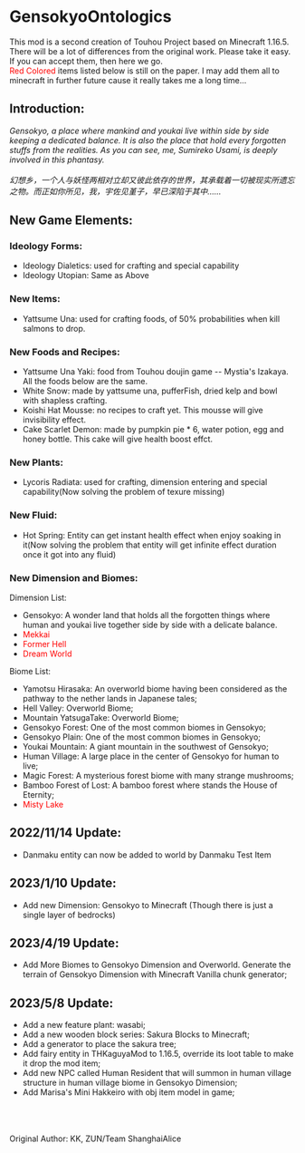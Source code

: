 # GensokyoOntologics  

This mod is a second creation of Touhou Project based on Minecraft 1.16.5. There will be a lot of differences from the original work. Please take it easy. If you can accept them, then here we go.  
<font color=red> Red Colored</font> items listed below is still on the paper. I may add them all to minecraft in further future cause it really takes me a long time...  
   
## Introduction:  
  *Gensokyo, a place where mankind and youkai live within side by side keeping a dedicated balance. It is also
the place that hold every forgotten stuffs from the realities. As you can see, me, Sumireko Usami, is deeply
involved in this phantasy.*  
<br>
    *幻想乡，一个人与妖怪两相对立却又彼此依存的世界，其承载着一切被现实所遗忘之物。而正如你所见，我，宇佐见堇子，早已深陷于其中……*

## New Game Elements:  
### Ideology Forms:  
- Ideology Dialetics: used for crafting and special capability  
- Ideology Utopian: Same as Above  

### New Items:  
- Yattsume Una: used for crafting foods, of 50% probabilities when kill salmons to drop.
  
### New Foods and Recipes:  
- Yattsume Una Yaki: food from Touhou doujin game -- Mystia's Izakaya. All the foods below are the same.  
- White Snow: made by yattsume una, pufferFish, dried kelp and bowl with shapless crafting.  
- Koishi Hat Mousse: no recipes to craft yet. This mousse will give invisibility effect.  
- Cake Scarlet Demon: made by pumpkin pie * 6, water potion, egg and honey bottle. This cake will give health boost effct.  
  
### New Plants:  
- Lycoris Radiata: used for crafting, dimension entering and special capability(Now solving the problem of texure missing)  
  
### New Fluid:  
- Hot Spring: Entity can get instant health effect when enjoy soaking in it(Now solving the problem that entity will get infinite effect duration once it got into any fluid)
  
### New Dimension and Biomes:  
Dimension List:  
- Gensokyo: A wonder land that holds all the forgotten things where human and youkai live together side by side with a delicate balance.  
- <font color=red>Mekkai</font>
- <font color=red>Former Hell</font>  
- <font color=red>Dream World</font>

Biome List:
- Yamotsu Hirasaka: An overworld biome having been considered as the pathway to the nether lands in Japanese tales;
- Hell Valley: Overworld Biome;
- Mountain YatsugaTake: Overworld Biome;
- Gensokyo Forest: One of the most common biomes in Gensokyo;
- Gensokyo Plain: One of the most common biomes in Gensokyo;
- Youkai Mountain: A giant mountain in the southwest of Gensokyo;
- Human Village: A large place in the center of Gensokyo for human to live;
- Magic Forest: A mysterious forest biome with many strange mushrooms;
- Bamboo Forest of Lost: A bamboo forest where stands the House of Eternity;
- <font color="red">Misty Lake</font>
   
## 2022/11/14 Update:    
- Danmaku entity can now be added to world by Danmaku Test Item  
  
## 2023/1/10 Update:  
- Add new Dimension: Gensokyo to Minecraft (Though there is just a single layer of bedrocks)  
  
## 2023/4/19 Update:  
- Add More Biomes to Gensokyo Dimension and Overworld. Generate the terrain of Gensokyo Dimension with Minecraft Vanilla chunk generator;  
  
## 2023/5/8 Update:  
- Add a new feature plant: wasabi;  
- Add a new wooden block series: Sakura Blocks to Minecraft;  
- Add a generator to place the sakura tree;  
- Add fairy entity in THKaguyaMod to 1.16.5, override its loot table to make it drop the mod item;  
- Add new NPC called Human Resident that will summon in human village structure in human village biome in Gensokyo Dimension;  
- Add Marisa's Mini Hakkeiro with obj item model in game;
<br>
<br>
<br>
Original Author: KK, ZUN/Team ShanghaiAlice
